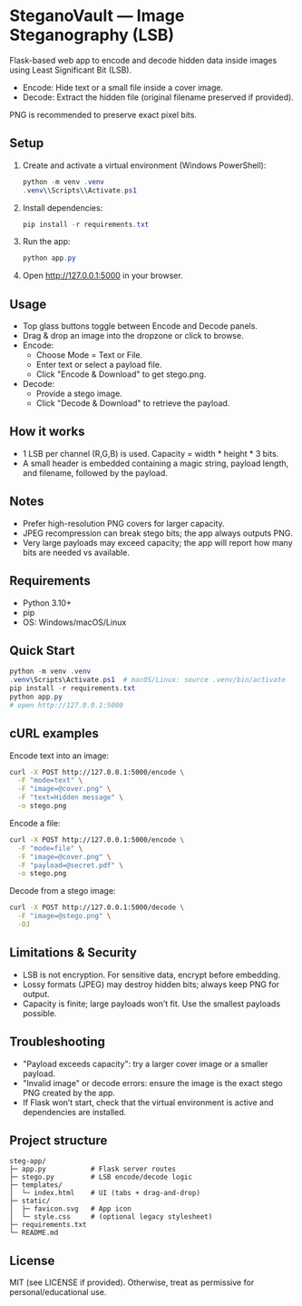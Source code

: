 # SteganoVault — Image Steganography (LSB)

Flask-based web app to encode and decode hidden data inside images using Least Significant Bit (LSB).

- Encode: Hide text or a small file inside a cover image.
- Decode: Extract the hidden file (original filename preserved if provided).

PNG is recommended to preserve exact pixel bits.

## Setup

1. Create and activate a virtual environment (Windows PowerShell):
   ```powershell
   python -m venv .venv
   .venv\\Scripts\\Activate.ps1
   ```
2. Install dependencies:
   ```powershell
   pip install -r requirements.txt
   ```
3. Run the app:
   ```powershell
   python app.py
   ```
4. Open http://127.0.0.1:5000 in your browser.

## Usage

- Top glass buttons toggle between Encode and Decode panels.
- Drag & drop an image into the dropzone or click to browse.
- Encode:
  - Choose Mode = Text or File.
  - Enter text or select a payload file.
  - Click "Encode & Download" to get stego.png.
- Decode:
  - Provide a stego image.
  - Click "Decode & Download" to retrieve the payload.

## How it works

- 1 LSB per channel (R,G,B) is used. Capacity = width * height * 3 bits.
- A small header is embedded containing a magic string, payload length, and filename, followed by the payload.
 

## Notes

- Prefer high-resolution PNG covers for larger capacity.
- JPEG recompression can break stego bits; the app always outputs PNG.
- Very large payloads may exceed capacity; the app will report how many bits are needed vs available.

## Requirements

- Python 3.10+
- pip
- OS: Windows/macOS/Linux

## Quick Start

```powershell
python -m venv .venv
.venv\Scripts\Activate.ps1  # macOS/Linux: source .venv/bin/activate
pip install -r requirements.txt
python app.py
# open http://127.0.0.1:5000
```

## cURL examples

Encode text into an image:

```bash
curl -X POST http://127.0.0.1:5000/encode \
  -F "mode=text" \
  -F "image=@cover.png" \
  -F "text=Hidden message" \
  -o stego.png
```

Encode a file:

```bash
curl -X POST http://127.0.0.1:5000/encode \
  -F "mode=file" \
  -F "image=@cover.png" \
  -F "payload=@secret.pdf" \
  -o stego.png
```

Decode from a stego image:

```bash
curl -X POST http://127.0.0.1:5000/decode \
  -F "image=@stego.png" \
  -OJ
```

## Limitations & Security

- LSB is not encryption. For sensitive data, encrypt before embedding.
- Lossy formats (JPEG) may destroy hidden bits; always keep PNG for output.
- Capacity is finite; large payloads won’t fit. Use the smallest payloads possible.

## Troubleshooting

- "Payload exceeds capacity": try a larger cover image or a smaller payload.
- "Invalid image" or decode errors: ensure the image is the exact stego PNG created by the app.
- If Flask won’t start, check that the virtual environment is active and dependencies are installed.

## Project structure

```
steg-app/
├─ app.py           # Flask server routes
├─ stego.py         # LSB encode/decode logic
├─ templates/
│  └─ index.html    # UI (tabs + drag-and-drop)
├─ static/
│  ├─ favicon.svg   # App icon
│  └─ style.css     # (optional legacy stylesheet)
├─ requirements.txt
└─ README.md
```

## License

MIT (see LICENSE if provided). Otherwise, treat as permissive for personal/educational use.
